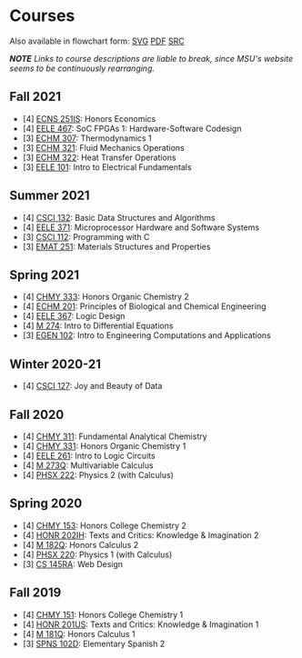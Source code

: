 # Courses

Also available in flowchart form:
[SVG](/doc/courses_current.svg) [PDF](/doc/courses_current.pdf) [SRC](https://git.sr.ht/%7Elearax/courses-flowchart)

***NOTE*** *Links to course descriptions are liable to break, since MSU's website
seems to be continuously rearranging.*

## Fall 2021

- [4] [ECNS 251IS](http://catalog.montana.edu/search/?P=%22ECNS%20251IS%22): Honors Economics
- [4] [EELE 467](http://catalog.montana.edu/search/?P=%22EELE%20467%22): SoC FPGAs 1: Hardware-Software Codesign
- [3] [ECHM 307](http://catalog.montana.edu/search/?P=%22ECHM%20307%22): Thermodynamics 1
- [3] [ECHM 321](http://catalog.montana.edu/search/?P=%22ECHM%20321%22): Fluid Mechanics Operations
- [3] [ECHM 322](http://catalog.montana.edu/search/?P=%22ECHM%20322%22): Heat Transfer Operations
- [3] [EELE 101](http://catalog.montana.edu/search/?P=%22EELE%20101%22): Intro to Electrical Fundamentals

## Summer 2021

- [4] [CSCI 132](http://catalog.montana.edu/search/?P=%22CSCI%20132%22): Basic Data Structures and Algorithms
- [4] [EELE 371](http://catalog.montana.edu/search/?P=%22EELE%20371%22): Microprocessor Hardware and Software Systems
- [3] [CSCI 112](http://catalog.montana.edu/search/?P=%22CSCI%20112%22): Programming with C
- [3] [EMAT 251](http://catalog.montana.edu/search/?P=%22EMAT%20251%22): Materials Structures and Properties

## Spring 2021

- [4] [CHMY 333](http://catalog.montana.edu/search/?P=%22CHMY%20333%22): Honors Organic Chemistry 2
- [4] [ECHM 201](http://catalog.montana.edu/search/?P=%22ECHM%20201%22): Principles of Biological and Chemical Engineering
- [4] [EELE 367](http://catalog.montana.edu/search/?P=%22EELE%20367%22): Logic Design
- [4] [M 274](http://catalog.montana.edu/search/?P=%22M%20274%22): Intro to Differential Equations
- [3] [EGEN 102](http://catalog.montana.edu/search/?P=%22EGEN%20102%22): Intro to Engineering Computations and Applications

## Winter 2020-21

- [4] [CSCI 127](http://catalog.montana.edu/search/?P=%22CSCI%20127%22): Joy and Beauty of Data

## Fall 2020

- [4] [CHMY 311](http://catalog.montana.edu/search/?P=%22CHMY%20311%22): Fundamental Analytical Chemistry
- [4] [CHMY 331](http://catalog.montana.edu/search/?P=%22CHMY%20331%22): Honors Organic Chemistry 1
- [4] [EELE 261](http://catalog.montana.edu/search/?P=%22EELE%20261%22): Intro to Logic Circuits
- [4] [M 273Q](http://catalog.montana.edu/search/?P=%22M%20273Q%22): Multivariable Calculus
- [4] [PHSX 222](http://catalog.montana.edu/search/?P=%22PHSX%20222%22): Physics 2 (with Calculus)

## Spring 2020

- [4] [CHMY 153](http://catalog.montana.edu/search/?P=%22CHMY%20153%22): Honors College Chemistry 2
- [4] [HONR 202IH](http://catalog.montana.edu/search/?P=%22HONR%20202IH%22): Texts and Critics: Knowledge & Imagination 2
- [4] [M 182Q](http://catalog.montana.edu/search/?P=%22M%20182Q%22): Honors Calculus 2
- [4] [PHSX 220](http://catalog.montana.edu/search/?P=%22PHSX%20220%22): Physics 1 (with Calculus)
- [3] [CS 145RA](http://catalog.montana.edu/search/?P=%22CS%20145RA%22): Web Design

## Fall 2019

- [4] [CHMY 151](http://catalog.montana.edu/search/?P=%22CHMY%20151%22): Honors College Chemistry 1
- [4] [HONR 201US](http://catalog.montana.edu/search/?P=%22HONR%20201US%22): Texts and Critics: Knowledge & Imagination 1
- [4] [M 181Q](http://catalog.montana.edu/search/?P=%22M%20181Q%22): Honors Calculus 1
- [3] [SPNS 102D](http://catalog.montana.edu/search/?P=%22SPNS%20102D%22): Elementary Spanish 2
